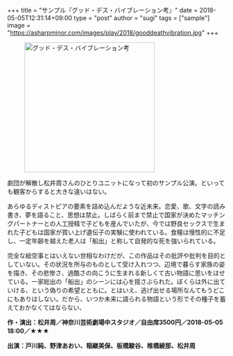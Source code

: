 +++
title = "サンプル『グッド・デス・バイブレーション考』"
date = 2018-05-05T12:31:14+09:00
type = "post"
author = "sugi"
tags = ["sample"]
image = "https://asharpminor.com/images/play/2018/gooddeathvibration.jpg"
+++
<figure class="alignleft"><img src="/images/play/2018/gooddeathvibration.jpg" alt="グッド・デス・バイブレーション考" style="width: 300px !important;"></figure>

劇団が解散し松井周さんのひとりユニットになって初のサンプル公演。といっても観客からすると大きな違いはない。

あらゆるディストピアの要素を詰め込んだような近未来。恋愛、歌、文字の読み書き、夢を語ること、思想は禁止。しばらく前まで禁止で国家が決めたマッチングパートナーとの人工授精で子どもを産んでいたが、今では野良セックスで生まれた子どもは国家が買い上げ遺伝子の実験に使われている。食糧は慢性的に不足し、一定年齢を越えた老人は「船出」と称して自発的な死を強いられている。

完全な絵空事とはいえない世相なわけだが、この作品はその批評や批判を目的としていない。その状況を所与のものとして受け入れつつ、辺境で暮らす家族の姿を描き、その悲惨さ、過酷さの向こうに生まれる新しくて古い物語に思いをはせている。一家総出の「船出」のシーンには心を揺さぶられた。ぼくらは外に出ていける、という偽りの希望とともに。とはいえ、逃げ出せる場所なんてもうどこにもありはしない。だから、いつか未来に語られる物語という形でその種子を蓄えておかなくてはならない、

**作・演出：松井周／神奈川芸術劇場中スタジオ／自由席3500円／2018-05-05 18:00／★★★**

**出演：戸川純、野津あおい、稲継美保、板橋駿谷、椎橋綾那、松井周**
